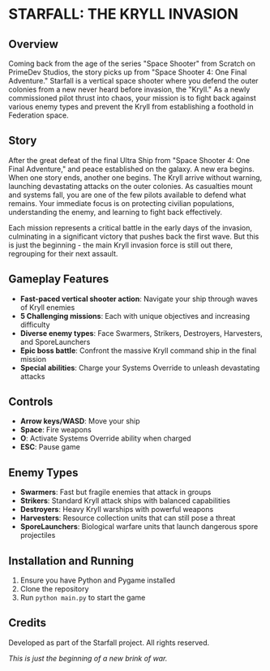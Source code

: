 # STARFALL: THE KRYLL INVASION

## Overview
Coming back from the age of the series "Space Shooter" from Scratch on PrimeDev Studios, the story picks up from "Space Shooter 4: One Final Adventure."
Starfall is a vertical space shooter where you defend the outer colonies from a new never heard before invasion, the "Kryll." As a newly commissioned pilot thrust into chaos, your mission is to fight back against various enemy types and prevent the Kryll from establishing a foothold in Federation space.

## Story
After the great defeat of the final Ultra Ship from "Space Shooter 4: One Final Adventure," and peace established on the galaxy. A new era begins. When one story ends, another one begins. The Kryll arrive without warning, launching devastating attacks on the outer colonies. As casualties mount and systems fall, you are one of the few pilots available to defend what remains. Your immediate focus is on protecting civilian populations, understanding the enemy, and learning to fight back effectively. 

Each mission represents a critical battle in the early days of the invasion, culminating in a significant victory that pushes back the first wave. But this is just the beginning - the main Kryll invasion force is still out there, regrouping for their next assault.

## Gameplay Features
- **Fast-paced vertical shooter action**: Navigate your ship through waves of Kryll enemies
- **5 Challenging missions**: Each with unique objectives and increasing difficulty
- **Diverse enemy types**: Face Swarmers, Strikers, Destroyers, Harvesters, and SporeLaunchers
- **Epic boss battle**: Confront the massive Kryll command ship in the final mission
- **Special abilities**: Charge your Systems Override to unleash devastating attacks

## Controls
- **Arrow keys/WASD**: Move your ship
- **Space**: Fire weapons
- **O**: Activate Systems Override ability when charged
- **ESC**: Pause game

## Enemy Types
- **Swarmers**: Fast but fragile enemies that attack in groups
- **Strikers**: Standard Kryll attack ships with balanced capabilities
- **Destroyers**: Heavy Kryll warships with powerful weapons
- **Harvesters**: Resource collection units that can still pose a threat
- **SporeLaunchers**: Biological warfare units that launch dangerous spore projectiles

## Installation and Running
1. Ensure you have Python and Pygame installed
2. Clone the repository
3. Run `python main.py` to start the game

## Credits
Developed as part of the Starfall project. All rights reserved.

*This is just the beginning of a new brink of war.*

